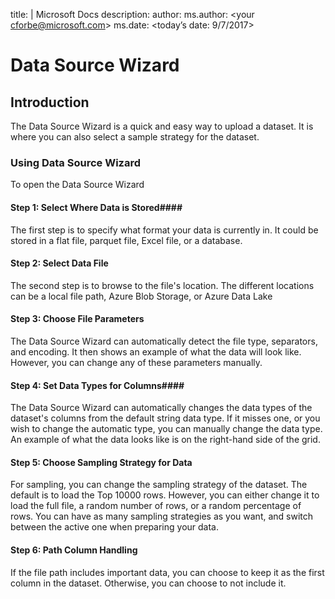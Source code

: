 title: <this Data Source Wizard > | Microsoft Docs
description: <this Explains the data source wizard of AML workbench>
author: <your cforbe>
ms.author: <your cforbe@microsoft.com>
ms.date: <today’s date: 9/7/2017>

# Data Source Wizard #

## Introduction ##

The Data Source Wizard is a quick and easy way to upload a dataset. It is where you can also select a sample strategy for the dataset.


### Using Data Source Wizard ###
To open the Data Source Wizard

#### Step 1: Select Where Data is Stored####

The first step is to specify what format your data is currently in. It could be stored in a flat file, parquet file, Excel file, or a database.

#### Step 2: Select Data File ####

The second step is to browse to the file's location. The different locations can be a local file path, Azure Blob Storage, or Azure Data Lake


#### Step 3: Choose File Parameters ####

The Data Source Wizard can automatically detect the file type, separators, and encoding. It then shows an example of what the data will look like. However, you can change any of these parameters manually.

#### Step 4: Set Data Types for Columns####

The Data Source Wizard can automatically changes the data types of the dataset's columns from the default string data type. If it misses one, or you wish to change the automatic type, you can manually change the data type. An example of what the data looks like is on the right-hand side of the grid.

#### Step 5: Choose Sampling Strategy for Data ####

For sampling, you can change the sampling strategy of the dataset. The default is to load the Top 10000 rows. However, you can either change it to load the full file, a random number of rows, or a random percentage of rows. You can have as many sampling strategies as you want, and switch between the active one when preparing your data. 

#### Step 6: Path Column Handling ####

If the file path includes important data, you can choose to keep it as the first column in the dataset. Otherwise, you can choose to not include it.